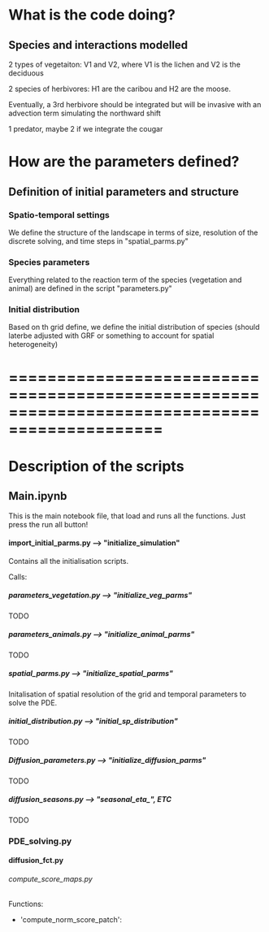 # What is the code doing?

## Species and interactions modelled

2 types of vegetaiton: V1 and V2, where V1 is the lichen and V2 is the deciduous

2 species of herbivores: H1 are the caribou and H2 are the moose. 

Eventually, a 3rd herbivore should be integrated but will be invasive with an advection term simulating the northward shift

1 predator, maybe 2 if we integrate the cougar


# How are the parameters defined?
## Definition of initial parameters and structure

### Spatio-temporal settings
We define the structure of the landscape in terms of size, resolution of the discrete solving, and time steps in "spatial_parms.py"

### Species parameters
Everything related to the reaction term of the species (vegetation and animal) are defined in the script "parameters.py"

### Initial distribution
Based on th grid define, we define the initial distribution of species (should laterbe adjusted with GRF or something to account for spatial heterogeneity)


# ==============================================================================================


# Description of the scripts

## Main.ipynb
This is the main notebook file, that load and runs all the functions. Just press the run all button! 

#### import_initial_parms.py --> "initialize_simulation"
Contains all the initialisation scripts. 

Calls: 
##### parameters_vegetation.py --> "initialize_veg_parms"
TODO

##### parameters_animals.py --> "initialize_animal_parms"
TODO

##### spatial_parms.py --> "initialize_spatial_parms"
Initalisation of spatial resolution of the grid and temporal parameters to solve the PDE.

##### initial_distribution.py --> "initial_sp_distribution"
TODO

##### Diffusion_parameters.py --> "initialize_diffusion_parms"
TODO

##### diffusion_seasons.py --> "seasonal_eta_", ETC
TODO




### PDE_solving.py





#### diffusion_fct.py

###### compute_score_maps.py
Functions:
* 'compute_norm_score_patch': 

